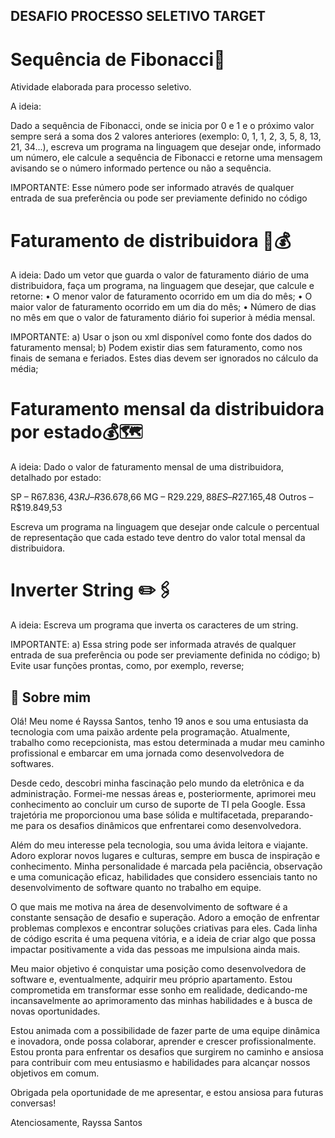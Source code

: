 ## DESAFIO PROCESSO SELETIVO TARGET
# Sequência de Fibonacci📝

Atividade elaborada para processo seletivo. 

A ideia:

Dado a sequência de Fibonacci, onde se inicia por 0 e 1 e o próximo valor sempre será a soma dos 2 valores anteriores (exemplo: 0, 1, 1, 2, 3, 5, 8, 13, 21, 34...), escreva um programa na linguagem que desejar onde, informado um número, ele calcule a sequência de Fibonacci e retorne uma mensagem avisando se o número informado pertence ou não a sequência.

IMPORTANTE:
Esse número pode ser informado através de qualquer entrada de sua preferência ou pode ser previamente definido no código




 # Faturamento de distribuidora 🚚💰

A ideia: 
Dado um vetor que guarda o valor de faturamento diário de uma distribuidora, faça um programa, na linguagem que desejar, que calcule e retorne:
• O menor valor de faturamento ocorrido em um dia do mês;
• O maior valor de faturamento ocorrido em um dia do mês;
• Número de dias no mês em que o valor de faturamento diário foi superior à média mensal.

IMPORTANTE:
a) Usar o json ou xml disponível como fonte dos dados do faturamento mensal;
b) Podem existir dias sem faturamento, como nos finais de semana e feriados. Estes dias devem ser ignorados no cálculo da média;

# Faturamento mensal da distribuidora por estado💰🗺️

A ideia:
Dado o valor de faturamento mensal de uma distribuidora, detalhado por estado:

SP – R$67.836,43
RJ – R$36.678,66
MG – R$29.229,88
ES – R$27.165,48
Outros – R$19.849,53

Escreva um programa na linguagem que desejar onde calcule o percentual de representação que cada estado teve dentro do valor total mensal da distribuidora.

# Inverter String ✏️🖇️

A ideia: 
 Escreva um programa que inverta os caracteres de um string.

IMPORTANTE:
a) Essa string pode ser informada através de qualquer entrada de sua preferência ou pode ser previamente definida no código;
b) Evite usar funções prontas, como, por exemplo, reverse;


## 🚀 Sobre mim

Olá! Meu nome é Rayssa Santos, tenho 19 anos e sou uma entusiasta da tecnologia com uma paixão ardente pela programação. Atualmente, trabalho como recepcionista, mas estou determinada a mudar meu caminho profissional e embarcar em uma jornada como desenvolvedora de softwares.

Desde cedo, descobri minha fascinação pelo mundo da eletrônica e da administração. Formei-me nessas áreas e, posteriormente, aprimorei meu conhecimento ao concluir um curso de suporte de TI pela Google. Essa trajetória me proporcionou uma base sólida e multifacetada, preparando-me para os desafios dinâmicos que enfrentarei como desenvolvedora.

Além do meu interesse pela tecnologia, sou uma ávida leitora e viajante. Adoro explorar novos lugares e culturas, sempre em busca de inspiração e conhecimento. Minha personalidade é marcada pela paciência, observação e uma comunicação eficaz, habilidades que considero essenciais tanto no desenvolvimento de software quanto no trabalho em equipe.

O que mais me motiva na área de desenvolvimento de software é a constante sensação de desafio e superação. Adoro a emoção de enfrentar problemas complexos e encontrar soluções criativas para eles. Cada linha de código escrita é uma pequena vitória, e a ideia de criar algo que possa impactar positivamente a vida das pessoas me impulsiona ainda mais.

Meu maior objetivo é conquistar uma posição como desenvolvedora de software e, eventualmente, adquirir meu próprio apartamento. Estou comprometida em transformar esse sonho em realidade, dedicando-me incansavelmente ao aprimoramento das minhas habilidades e à busca de novas oportunidades.

Estou animada com a possibilidade de fazer parte de uma equipe dinâmica e inovadora, onde possa colaborar, aprender e crescer profissionalmente. Estou pronta para enfrentar os desafios que surgirem no caminho e ansiosa para contribuir com meu entusiasmo e habilidades para alcançar nossos objetivos em comum.

Obrigada pela oportunidade de me apresentar, e estou ansiosa para futuras conversas!

Atenciosamente,
Rayssa Santos
